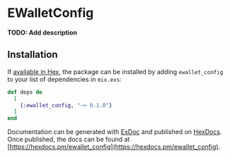 # EWalletConfig

**TODO: Add description**

## Installation

If [available in Hex](https://hex.pm/docs/publish), the package can be installed
by adding `ewallet_config` to your list of dependencies in `mix.exs`:

```elixir
def deps do
  [
    {:ewallet_config, "~> 0.1.0"}
  ]
end
```

Documentation can be generated with [ExDoc](https://github.com/elixir-lang/ex_doc)
and published on [HexDocs](https://hexdocs.pm). Once published, the docs can
be found at [https://hexdocs.pm/ewallet_config](https://hexdocs.pm/ewallet_config).

